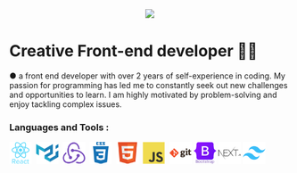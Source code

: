 <div id="header" align="center">
  <img src=https://media.giphy.com/media/SUcApSWjPwQMARvcM8/giphy.gif width="200"/>
</div>

# Creative Front-end developer 👩‍💻

● a front end developer with over 2 years of self-experience in coding. My passion for programming has led me to constantly seek out new challenges and opportunities to learn. I am highly motivated by problem-solving and enjoy tackling complex issues. 

### Languages and Tools :
<div>
  <img src="https://github.com/devicons/devicon/blob/master/icons/react/react-original-wordmark.svg" title="React" alt="React" width="40" height="40"/>&nbsp;
  <img src="https://github.com/devicons/devicon/blob/master/icons/materialui/materialui-original.svg" title="Material UI" alt="Material UI" width="40" height="40"/>&nbsp;
  <img src="https://github.com/devicons/devicon/blob/master/icons/redux/redux-original.svg" title="Redux" alt="Redux " width="40" height="40"/>&nbsp;
  <img src="https://github.com/devicons/devicon/blob/master/icons/css3/css3-plain-wordmark.svg"  title="CSS3" alt="CSS" width="40" height="40"/>&nbsp;
  <img src="https://github.com/devicons/devicon/blob/master/icons/html5/html5-original.svg" title="HTML5" alt="HTML" width="40" height="40"/>&nbsp;
  <img src="https://github.com/devicons/devicon/blob/master/icons/javascript/javascript-original.svg" title="JavaScript" alt="JavaScript" width="40" height="40"/>&nbsp;
  <img src="https://github.com/devicons/devicon/blob/master/icons/git/git-original-wordmark.svg" title="Git" **alt="Git" width="40" height="40"/>
  <img src="https://github.com/devicons/devicon/blob/master/icons/bootstrap/bootstrap-original-wordmark.svg" title="bootstrap" **alt="bootstrap" width="40" height="40"/>
  <img src="https://github.com/devicons/devicon/blob/master/icons/nextjs/nextjs-original-wordmark.svg" title="next.js" **alt="next.js" width="40" height="40"/>  
  <img src="https://github.com/devicons/devicon/blob/master/icons/tailwindcss/tailwindcss-plain.svg" title="tailwind" **alt="tailwind" width="40" height="40"/>
<!--   <img src="https://github.com/devicons/devicon/blob/master/icons/typescript/typescript-original.svg" title="typescript" **alt="typescript" width="40" height="40"/>   -->
</div>

